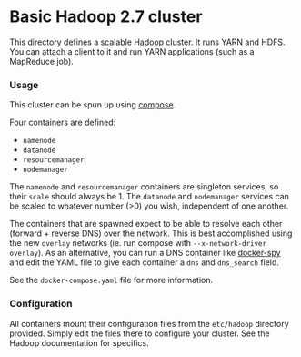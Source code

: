 # Basic Hadoop 2.7 cluster

This directory defines a scalable Hadoop cluster. It runs YARN and HDFS. You
can attach a client to it and run YARN applications (such as a MapReduce job).

### Usage

This cluster can be spun up using [compose](https://github.com/docker/compose).

Four containers are defined:
- `namenode`
- `datanode`
- `resourcemanager`
- `nodemanager`

The `namenode` and `resourcemanager` containers are singleton services, so
their `scale` should always be 1. The `datanode` and `nodemanager` services can
be scaled to whatever number (>0) you wish, independent of one another.

The containers that are spawned expect to be able to resolve each other
(forward + reverse DNS) over the network. This is best accomplished using the
new `overlay` networks (ie. run compose with `--x-network-driver overlay`). As an
alternative, you can run a DNS container like
[docker-spy](https://github.com/iverberk/docker-spy) and edit the YAML file to
give each container a `dns` and `dns_search` field.

See the `docker-compose.yaml` file for more information.

### Configuration

All containers mount their configuration files from the `etc/hadoop` directory
provided. Simply edit the files there to configure your cluster. See the Hadoop
documentation for specifics.
